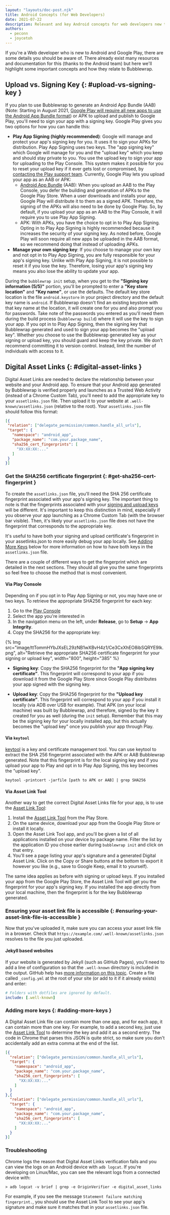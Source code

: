 ```yaml
---
layout: "layouts/doc-post.njk"
title: Android Concepts (for Web Developers)
date: 2021-07-22
description: Relevant and key Android concepts for web developers new to Android and Play.
authors:
  - peconn
  - joycetoh
---
```


If you're a Web developer who is new to Android and Google Play, there are some details you should
be aware of. There already exist many resources and documentation for this (thanks to the Android
team) but here we'll highlight some important concepts and how they relate to Bubblewrap.

## Upload vs. Signing Key {: #upload-vs-signing-key }

If you plan to use Bubblewrap to generate an Android App Bundle (AAB) (Note: Starting in August
2021, [Google Play will require all new apps to use the Android App Bundle
format](https://android-developers.googleblog.com/2020/11/new-android-app-bundle-and-target-api.html))
or APK to upload and publish to Google Play, you'll need to sign your app with a signing key. Google
Play gives you two options for how you can handle this:

- **Play App Signing (highly recommended)**: Google will manage and protect your app's signing key
  for you. It uses it to sign your APKs for distribution. Play App Signing uses two keys. The "app
  signing key" which Google will manage for you and the "upload key" which you keep and should stay
  private to you. You use the upload key to sign your app for uploading to the Play Console. This
  system makes it possible for you to reset your upload key if it ever gets lost or compromised, by
  [contacting the Play support
  team](https://support.google.com/googleplay/android-developer/contact/key). Currently, Google Play
  lets you upload your app as an AAB or APK:
    - [Android App Bundle](https://developer.android.com/platform/technology/app-bundle) (AAB): When
      you upload an AAB to the Play Console, you defer the building and generation of APKs to the
      Google Play Store. When a user downloads and installs your app, Google Play will distribute it
      to them as a signed APK. Therefore, the signing of the APKs will also need to be done by
      Google Play. So, by default, if you upload your app as an AAB to the Play Console, it will
      require you to use Play App Signing.
    - APK: With APKs, you have the choice to opt in to Play App Signing. Opting in to Play App
      Signing is highly recommended because it increases the security of your signing key. As noted
      before, Google Play will soon require all new apps be uploaded in the AAB format, so we
      recommend doing that instead of uploading APKs.
- **Manage your own signing key**: If you choose to manage your own key and not opt in to Play App
  Signing, you are fully responsible for your app's signing key. Unlike with Play App Signing, it is
  not possible to reset it if you lose the key. Therefore, losing your app's signing key means you
  also lose the ability to update your app.

During the `bubblewrap init` setup, when you get to the **"Signing key information (5/5)"** portion,
you'll be prompted to enter a **"Key store location"** and **"Key name"**, or use the defaults. The
default key store location is the file `android.keystore` in your project directory and the default
key name is `android`. If Bubblewrap doesn't find an existing keystore with that key name at the
location, it will create one for you and also prompt you for passwords. Take note of the passwords
you entered as you'll need them during the build process (`bubblewrap build`) where it will use the
key to sign your app. If you opt in to Play App Signing, then the signing key that Bubblewrap
generated and used to sign your app becomes the "upload key". Whether you choose to use the
Bubblewrap generated key as your signing or upload key, you should guard and keep the key private.
We don't recommend committing it to version control. Instead, limit the number of individuals with
access to it.

## Digital Asset Links {: #digital-asset-links }

Digital Asset Links are needed to declare the relationship between your website and your Android
app. To ensure that your Android app generated by Bubblewrap is verified properly and launches as a
Trusted Web Activity (instead of a Chrome Custom Tab), you'll need to add the appropriate key to
your `assetlinks.json` file. Then upload it to your website at `.well-known/assetlinks.json`
(relative to the root). Your `assetlinks.json` file should follow this format:

```json
[{
 "relation": ["delegate_permission/common.handle_all_urls"],
 "target": {
   "namespace": "android_app",
   "package_name": "com.your.package_name",
   "sha256_cert_fingerprints": [
     "XX:XX:XX:..."
   ]
 }
}]
```

### Get the SHA256 certificate fingerprint {: #get-sha256-cert-fingerprint }

To create the `assetlinks.json` file, you'll need the SHA 256 certificate fingerprint associated
with your app's signing key. The important thing to note is that the fingerprints associated with
your [signing and upload keys](#upload-vs-signing-key) will be different. It's important to keep
this distinction in mind, especially if you observe your app launching as a Chrome Custom Tab (with
the browser bar visible). Then, it's likely your `assetlinks.json` file does not have the
fingerprint that corresponds to the appropriate key.

It's useful to have both your signing and upload certificate's fingerprint in your assetlinks.json
to more easily debug your app locally. See [Adding More Keys](#adding-more-keys) below for more
information on how to have both keys in the `assetlinks.json` file.

There are a couple of different ways to get the fingerprint which are detailed in the next sections.
They should all give you the same fingerprints so feel free to choose the method that is most
convenient.

#### Via Play Console

Depending on if you opt in to Play App Signing or not, you may have one or two keys.  To retrieve
the appropriate SHA256 fingerprint for each key:

1. Go to the [Play Console](https://play.google.com/apps/publish/)
2. Select the app you're interested in
3. In the navigation menu on the left, under **Release**, go to **Setup** -> **App Integrity**.
4. Copy the SHA256 for the appropriate key:

{% Img src="image/ttTommHYbJXsEL29zNB1wXBvH4z1/Ce3CxXhEO8ibSQRYE9Ik.png", alt="Retrieve the appropriate SHA256 certificate fingerprint for your signing or upload key", width="800", height="385" %}

- **Signing key**: Copy the SHA256 fingerprint for the **"App signing key certificate"**. This
  fingerprint will correspond to your app if you download it from the Google Play Store since
  Google Play distributes your app signed with the signing key.

- **Upload key**: Copy the SHA256 fingerprint for the **"Upload key certificate"**. This
  fingerprint will correspond to your app if you install it locally (via ADB over USB for
  example). That APK (on your local machine) was built by Bubblewrap, and therefore, signed by
  the key it created for you as well (during the `init` setup). Remember that this may be the
  signing key for your locally installed app, but this actually becomes the "upload key" once
  you publish your app through Play.

#### Via `keytool`

[keytool](https://docs.oracle.com/javase/6/docs/technotes/tools/windows/keytool.html) is a key and
certificate management tool. You can use keytool to extract the SHA 256 fingerprint associated with
the APK or AAB Bubblewrap generated. Note that this fingerprint is for the local signing key and if
you upload your app to Play and opt in to Play App Signing, this key becomes the "upload key". 

```shell
keytool -printcert -jarfile [path to APK or AAB] | grep SHA256
```

#### Via Asset Link Tool

Another way to get the correct Digital Asset Links file for your app, is to use the [Asset Link
Tool](https://play.google.com/store/apps/details?id=dev.conn.assetlinkstool):

1. Install the [Asset Link
   Tool](https://play.google.com/store/apps/details?id=dev.conn.assetlinkstool) from the Play Store.
2. On the same device, download your app from the Google Play Store or install it locally.
3. Open the Asset Link Tool app, and you'll be given a list of all applications installed on your
   device by package name. Filter the list by the application ID you chose earlier during
   `bubblewrap init` and click on that entry.
4. You'll see a page listing your app's signature and a generated Digital Asset Link. Click on the
   Copy or Share buttons at the bottom to export it however you like (e.g., save to Google Keep,
   email it to yourself).

The same idea applies as before with signing or upload keys. If you installed your app from the
Google Play Store, the Asset Link Tool will get you the fingerprint for your app's signing key. If
you installed the app directly from your local machine, then the fingerprint is for the key
Bubblewrap generated.

### Ensuring your asset link file is accessible {: #ensuring-your-asset-link-file-is-accessible }

Now that you've uploaded it, make sure you can access your asset link file in a browser.
Check that `https://example.com/.well-known/assetlinks.json` resolves to the file you just uploaded.

#### Jekyll based websites

If your website is generated by Jekyll (such as GitHub Pages), you'll need to add a line of
configuration so that the `.well-known` directory is included in the output.
GitHub help has [more information on this topic](https://help.github.com/en/articles/files-that-start-with-an-underscore-are-missing).
Create a file called `_config.yml` at the root of your site (or add to it if it already exists) and
enter:

```yml
# Folders with dotfiles are ignored by default.
include: [.well-known]
```

### Adding more keys {: #adding-more-keys }

A Digital Asset Link file can contain more than one app, and for each app, it can contain more than
one key.
For example, to add a second key, just use the
[Asset Link Tool](https://play.google.com/store/apps/details?id=dev.conn.assetlinkstool) to
determine the key and add it as a second entry.
The code in Chrome that parses this JSON is quite strict, so make sure you don't accidentally add an
extra comma at the end of the list.

```json
[{
  "relation": ["delegate_permission/common.handle_all_urls"],
  "target": {
    "namespace": "android_app",
    "package_name": "com.your.package_name",
    "sha256_cert_fingerprints": [
      "XX:XX:XX:..."
    ]
  }
},{
  "relation": ["delegate_permission/common.handle_all_urls"],
  "target": {
    "namespace": "android_app",
    "package_name": "com.your.package_name",
    "sha256_cert_fingerprints": [
      "XX:XX:XX:..."
    ]
  }
}]
```

### Troubleshooting

Chrome logs the reason that Digital Asset Links verification fails and you can view the logs on an
Android device with `adb logcat`.
If you're developing on Linux/Mac, you can see the relevant logs from a connected device
with:

```shell
> adb logcat -v brief | grep -e OriginVerifier -e digital_asset_links
```

For example, if you see the message `Statement failure matching fingerprint.`, you should use the
Asset Link Tool to see your app's signature and make sure it matches that in your `assetlinks.json`
file.
